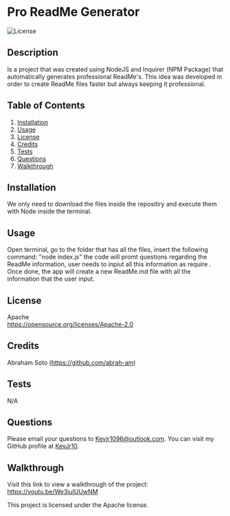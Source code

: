 # Pro ReadMe Generator
  ![License](https://img.shields.io/badge/License-Apache%202.0-blue.svg)

  
   ## Description
  Is a project that was created using NodeJS and Inquirer (NPM Package) that automatically generates professional ReadMe's. This idea was developed in order to create ReadMe files faster but always keeping it professional.

   ## Table of Contents
   1. [Installation](#installation)
   2. [Usage](#usage)
   3. [License](#license)
   4. [Credits](#credits)
   5. [Tests](#tests)
   6. [Questions](#questions)
   7. [Walkthrough](#walkthrough)
  
   ## Installation
  We only need to download the files inside the repositiry and execute them with Node inside the terminal.

   ## Usage
  Open terminal, go to the folder that has all the files, insert the following command: "node index.js" the code will promt questions regarding the ReadMe information, user needs to inpiut all this information as require . Once done, the app will create a new ReadMe.md file with all the information that the user input.

   ## License
  Apache    
  https://opensource.org/licenses/Apache-2.0
    

   ## Credits
  Abraham Soto (https://github.com/abrah-am)

   ## Tests
  N/A

   ## Questions
   Please email your questions to Kevjr1096@outlook.com.
   You can visit my GitHub profile at [KevJr10](https://github.com/KevJr10).

   ## Walkthrough
   Visit this link to view a walkthrough of the project: https://youtu.be/We3iuIUUwNM







  This project is licensed under the Apache license.
 
